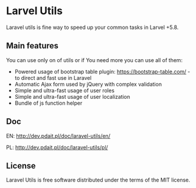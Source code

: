 # Larvel Utils
Laravel utils is fine way to speed up your common tasks in Larvel +5.8.

## Main features
You can use only on of utils or if You need more you can use all of them: 
* Powered usage of bootstrap table plugin: https://bootstrap-table.com/ - to direct and fast use in Laravel
* Automatic Ajax form used by jQuery with complex validation
* Simple and ultra-fast usage of user roles
* Simple and ultra-fast usage of user localization
* Bundle of js function helper

## Doc
EN: 
http://dev.pdait.pl/doc/laravel-utils/en/

PL: 
http://dev.pdait.pl/doc/laravel-utils/pl/

## License
Laravel Utils is free software distributed under the terms of the MIT license.
